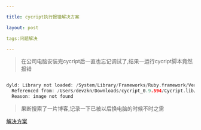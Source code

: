 ```yaml
---

title: cycript执行报错解决方案

layout: post

tags:问题解决

---
```


> 在公司电脑安装完cycript后一直也忘记调试了,结果一运行cycript脚本竟然报错

```c

dyld: Library not loaded: /System/Library/Frameworks/Ruby.framework/Versions/2.0/usr/lib/libruby.2.0.0.dylib
  Referenced from: /Users/devzkn/Downloads/cycript_0.9.594/Cycript.lib/cycript-apl
  Reason: image not found

```

> 果断搜索了一片博客,记录一下已被以后换电脑的时候不时之需

[解决方案](https://www.cnblogs.com/WinJayQ/p/8886978.html)